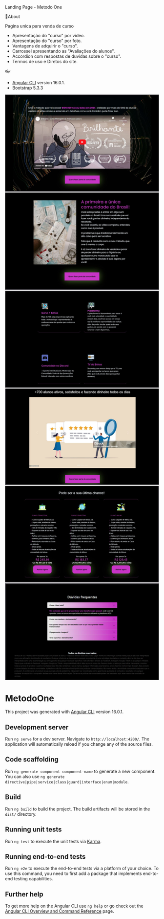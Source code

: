 Landing Page - Metodo One

📌About 

Pagina unica para venda de curso 
- Apresentação do "curso" por video.
- Apresentação do "curso" por foto.
- Vantagens de adquirir o "curso".
- Carrossel apresentando as "Avaliações do alunos".
- Accordion com respostas de duvidas sobre o "curso".
- Termos de uso e Diretos do site.

👓 
 * [Angular CLI](https://github.com/angular/angular-cli) version 16.0.1.
 * Bootstrap 5.3.3



![](https://github.com/itsmejunqueira/metodo-one/blob/firts-steps/src/assets/midia/landing-video.JPG)
![](https://github.com/itsmejunqueira/metodo-one/blob/firts-steps/src/assets/midia/landing-2-foto.JPG)
![](https://github.com/itsmejunqueira/metodo-one/blob/firts-steps/src/assets/midia/landing-3-vantgens.JPG)
![](https://github.com/itsmejunqueira/metodo-one/blob/firts-steps/src/assets/midia/landing-4-carrossel.jpg)
![](https://github.com/itsmejunqueira/metodo-one/blob/firts-steps/src/assets/midia/landing-5-planos.JPG)
![](https://github.com/itsmejunqueira/metodo-one/blob/firts-steps/src/assets/midia/landing-6-help.JPG)




# MetodoOne

This project was generated with [Angular CLI](https://github.com/angular/angular-cli) version 16.0.1.

## Development server

Run `ng serve` for a dev server. Navigate to `http://localhost:4200/`. The application will automatically reload if you change any of the source files.

## Code scaffolding

Run `ng generate component component-name` to generate a new component. You can also use `ng generate directive|pipe|service|class|guard|interface|enum|module`.

## Build

Run `ng build` to build the project. The build artifacts will be stored in the `dist/` directory.

## Running unit tests

Run `ng test` to execute the unit tests via [Karma](https://karma-runner.github.io).

## Running end-to-end tests

Run `ng e2e` to execute the end-to-end tests via a platform of your choice. To use this command, you need to first add a package that implements end-to-end testing capabilities.

## Further help

To get more help on the Angular CLI use `ng help` or go check out the [Angular CLI Overview and Command Reference](https://angular.io/cli) page.
